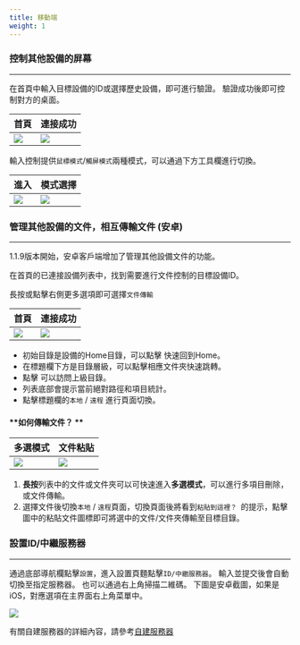 ```yaml
---
title: 移動端
weight: 1
---
```


### 控制其他設備的屏幕
------

在首頁中輸入目標設備的ID或選擇歷史設備，即可進行驗證。
驗證成功後即可控制對方的桌面。

| 首頁             | 連接成功                                                     |
| --------------- | -------------------------------------------------------- |
| ![](/docs/en/manual/mobile/images/connection_home_zh.jpg?width=300px) | ![](/docs/en/manual/mobile/images/connection.jpg?width=300px) |


輸入控制提供`鼠標模式`/`觸屏模式`兩種模式，可以通過下方工具欄進行切換。

| 進入             | 模式選擇                                                     |
| --------------- | -------------------------------------------------------- |
| ![](/docs/en/manual/mobile/images/touch_mode_icon.png?width=300px) | ![](/docs/en/manual/mobile/images/touch_mode_zh.jpg?width=300px) |


### 管理其他設備的文件，相互傳輸文件 (安卓)
------

1.1.9版本開始，安卓客戶端增加了管理其他設備文件的功能。

在首頁的已連接設備列表中，找到需要進行文件控制的目標設備ID。

長按或點擊右側更多選項即可選擇`文件傳輸`

| 首頁             | 連接成功                                                     |
| --------------- | -------------------------------------------------------- |
| ![](/docs/en/manual/mobile/images/connection_home_file_zh.jpg?width=300px) | ![](/docs/en/manual/mobile/images/file_connection.jpg?width=300px) |



- 初始目錄是設備的Home目錄，可以點擊 <i class="fas fa-home"></i> 快速回到Home。
- 在標題欄下方是目錄層級，可以點擊相應文件夾快速跳轉。
- 點擊 <i class="fas fa-arrow-up"></i> 可以訪問上級目錄。
- 列表底部會提示當前絕對路徑和項目統計。
- 點擊標題欄的`本地` / `遠程` 進行頁面切換。


#### **如何傳輸文件？ **

| 多選模式             | 文件粘貼                                                     |
| --------------- | -------------------------------------------------------- |
| ![](/docs/en/manual/mobile/images/file_multi_select.jpg?width=300px) | ![](/docs/en/manual/mobile/images/file_copy.png?width=300px) |

1. **長按**列表中的文件或文件夾可以可快速進入**多選模式**，可以進行多項目刪除，或文件傳輸。
2. 選擇文件後切換`本地` / `遠程`頁面，切換頁面後將看到`粘貼到這裡？ `的提示，點擊圖中的粘貼文件圖標即可將選中的文件/文件夾傳輸至目標目錄。

### **設置ID/中繼服務器**
------
通過底部導航欄點擊`設置`，進入設置頁麵點擊`ID/中繼服務器`。
輸入並提交後會自動切換至指定服務器。
也可以通過右上角掃描二維碼。
下圖是安卓截圖，如果是iOS，對應選項在主界面右上角菜單中。

![](/docs/en/manual/mobile/images/id_setting_zh.png?width=300px)


有關自建服務器的詳細內容，請參考[自建服務器](/docs/zh-cn/self-host/)